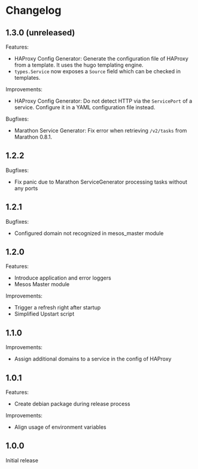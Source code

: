 # Changelog

## 1.3.0 (unreleased)

Features:

* HAProxy Config Generator: Generate the configuration file of HAProxy from a template.
  It uses the hugo templating engine.
* `types.Service` now exposes a `Source` field which can be checked in templates.

Improvements:

* HAProxy Config Generator: Do not detect HTTP via the `ServicePort` of a service.
  Configure it in a YAML configuration file instead.

Bugfixes:

* Marathon Service Generator: Fix error when retrieving `/v2/tasks` from Marathon 0.8.1.

## 1.2.2

Bugfixes:

* Fix panic due to Marathon ServiceGenerator processing tasks without any ports

## 1.2.1

Bugfixes:

* Configured domain not recognized in mesos_master module

## 1.2.0

Features:

* Introduce application and error loggers
* Mesos Master module

Improvements:

* Trigger a refresh right after startup
* Simplified Upstart script

## 1.1.0

Improvements:

* Assign additional domains to a service in the config of HAProxy

## 1.0.1

Features:

* Create debian package during release process

Improvements:

* Align usage of environment variables

## 1.0.0

Initial release

